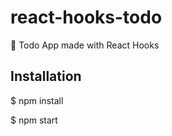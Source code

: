 # react-hooks-todo
:notebook: Todo App made with React Hooks


## Installation

$ npm install

$ npm start

